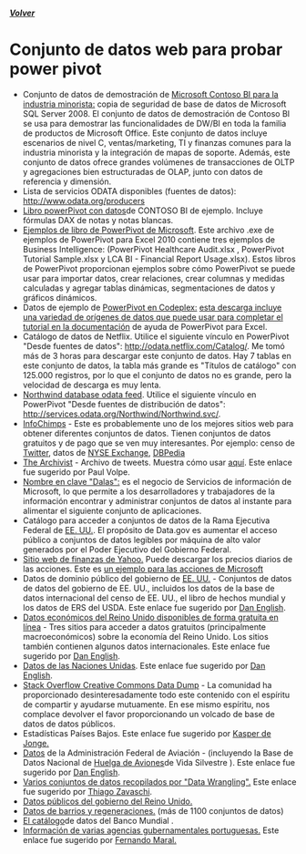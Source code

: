 ##### [Volver](/Curso-de-Herramientas-analiticas-para-auditoria-I/)

# Conjunto de datos web para probar power pivot

<ul>
<li _msthash="2658357" _msttexthash="199935372">Conjunto de datos de demostración de <a href="http://www.microsoft.com/downloads/details.aspx?displaylang=en&amp;FamilyID=868662dc-187a-4a85-b611-b7df7dc909fc" target="_blank" _istranslated="1">Microsoft Contoso BI para la industria minorista:</a> copia de seguridad de base de datos de Microsoft SQL Server 2008. El conjunto de datos de demostración de Contoso BI se usa para demostrar las funcionalidades de DW/BI en toda la familia de productos de Microsoft Office. Este conjunto de datos incluye escenarios de nivel C, ventas/marketing, TI y finanzas comunes para la industria minorista y la integración de mapas de soporte. Además, este conjunto de datos ofrece grandes volúmenes de transacciones de OLTP y agregaciones bien estructuradas de OLAP, junto con datos de referencia y dimensión.</li>
<li _msthash="2659254" _msttexthash="4644120">Lista de servicios ODATA disponibles (fuentes de datos): <a href="http://www.odata.org/producers" target="_blank" _istranslated="1">http://www.odata.org/producers</a></li>
<li _msthash="2660151" _msttexthash="5311462"><a href="http://www.microsoft.com/downloads/details.aspx?displaylang=en&amp;FamilyID=1ae63bfb-c303-44e3-ae44-7413d499495d" target="_blank" _istranslated="1">Libro powerPivot con datos</a>de CONTOSO BI de ejemplo. Incluye fórmulas DAX de notas y notas blancas.</li>
<li _msthash="2661048" _msttexthash="129972518"><a href="http://www.microsoft.com/downloads/details.aspx?displaylang=en&amp;FamilyID=eac83429-c6e5-48a6-87cf-00a4141e5441" target="_blank" _istranslated="1">Ejemplos de libro de PowerPivot de Microsoft</a>. Este archivo .exe de ejemplos de PowerPivot para Excel 2010 contiene tres ejemplos de Business Intelligence: (PowerPivot Healthcare Audit.xlsx , PowerPivot Tutorial Sample.xlsx y LCA BI - Financial Report Usage.xlsx). Estos libros de PowerPivot proporcionan ejemplos sobre cómo PowerPivot se puede usar para importar datos, crear relaciones, crear columnas y medidas calculadas y agregar tablas dinámicas, segmentaciones de datos y gráficos dinámicos. </li>
<li><font _msthash="2661945" _msttexthash="20405840" _mstmutation="1">Datos de ejemplo de <a href="http://powerpivotsampledata.codeplex.com/Release/ProjectReleases.aspx?ReleaseId=35438" target="_blank" _mstmutation="1" _istranslated="1">PowerPivot en Codeplex:</a> <a href="http://odata.netflix.com/Catalog/" target="_blank" _mstmutation="1" _istranslated="1"> esta descarga incluye una variedad de orígenes de datos que puede usar para completar el tutorial en la documentación</a> de ayuda de PowerPivot para Excel.</font> </li>
<li _msthash="2662842" _msttexthash="75672766">Catálogo de datos de Netflix. Utilice el siguiente vínculo en PowerPivot "Desde fuentes de datos": <a href="http://odata.netflix.com/Catalog/" _istranslated="1">http://odata.netflix.com/Catalog/</a>. Me tomó más de 3 horas para descargar este conjunto de datos. Hay 7 tablas en este conjunto de datos, la tabla más grande es "Títulos de catálogo" con 125.000 registros, por lo que el conjunto de datos no es grande, pero la velocidad de descarga es muy lenta. </li>
<li _msthash="2663739" _msttexthash="16150992"><a href="http://services.odata.org/Northwind/Northwind.svc/" target="_blank" _istranslated="1">Northwind database odata feed</a>. Utilice el siguiente vínculo en PowerPivot "Desde fuentes de distribución de datos": <a href="http://services.odata.org/Northwind/Northwind.svc/" _istranslated="1">http://services.odata.org/Northwind/Northwind.svc/</a>.</li>
<li _msthash="2664636" _msttexthash="30369716"><a href="http://infochimps.org/datasets" target="_blank" _istranslated="1">InfoChimps</a> - Este es probablemente uno de los mejores sitios web para obtener diferentes conjuntos de datos. Tienen conjuntos de datos gratuitos y de pago que se ven muy interesantes. Por ejemplo: censo de <a href="http://infochimps.org/collections/twitter-census" target="_blank" _istranslated="1">Twitter</a>, datos de <a href="http://infochimps.org/datasets/daily-1970-current-open-close-hi-low-and-volume-nyse-exchange" target="_blank" _istranslated="1">NYSE Exchange</a>, <a href="http://infochimps.org/datasets/dbpedia-main" target="_blank" _istranslated="1">DBPedia</a></li>
<li _msthash="2665533" _msttexthash="5492721"><a href="http://archivist.visitmix.com/" target="_blank" _istranslated="1">The Archivist</a> - Archivo de tweets. Muestra cómo usar <a href="http://visitmix.com/LabNotes/Using-Excel-and-PowerPivot-Data-Mining-Twitter" target="_blank" _istranslated="1">aquí</a>. Este enlace fue sugerido por Paul Volpe.</li>
<li _msthash="2702037" _msttexthash="35964539"><a href="http://pinpoint.microsoft.com/en-US/Dallas" target="_blank" _istranslated="1">Nombre en clave "Dalas":</a> es el negocio de Servicios de información de Microsoft, lo que permite a los desarrolladores y trabajadores de la información encontrar y administrar conjuntos de datos al instante para alimentar el siguiente conjunto de aplicaciones.</li>
<li _msthash="2702947" _msttexthash="31486858">Catálogo para acceder a conjuntos de datos de la Rama Ejecutiva Federal de <a href="http://www.data.gov/catalog/raw" target="_blank" _istranslated="1">EE. UU.</a>. El propósito de Data.gov es aumentar el acceso público a conjuntos de datos legibles por máquina de alto valor generados por el Poder Ejecutivo del Gobierno Federal.</li>
<li _msthash="2703857" _msttexthash="9509240"><a href="http://finance.yahoo.com" target="_blank" _istranslated="1">Sitio web de finanzas de Yahoo.</a> Puede descargar los precios diarios de las acciones. Este es <a href="http://finance.yahoo.com/q/hp?s=MSFT" target="_blank" _istranslated="1">un ejemplo para las acciones de Microsoft</a></li>
<li _msthash="2704767" _msttexthash="34802716">Datos de dominio público del gobierno de <a href="http://gsociology.icaap.org/data.htm" target="_blank" _istranslated="1">EE. UU.</a> - Conjuntos de datos de datos del gobierno de EE. UU., incluidos los datos de la base de datos internacional del censo de EE. UU., el libro de hechos mundial y los datos de ERS del USDA. Este enlace fue sugerido por <a href="http://denglishbi.spaces.live.com" target="_blank" _istranslated="1">Dan English</a>. </li>
<li _msthash="2705677" _msttexthash="43943835"><a href="http://www.economicsnetwork.ac.uk/links/data_free.htm" target="_blank" _istranslated="1">Datos económicos del Reino Unido disponibles de forma gratuita en línea</a> - Tres sitios para acceder a datos gratuitos (principalmente macroeconómicos) sobre la economía del Reino Unido. Los sitios también contienen algunos datos internacionales. Este enlace fue sugerido por <a href="http://denglishbi.spaces.live.com" target="_blank" _istranslated="1">Dan English</a>.</li>
<li _msthash="2706587" _msttexthash="2878382"><a href="http://data.un.org/" target="_blank" _istranslated="1">Datos de las Naciones Unidas</a>. Este enlace fue sugerido por <a href="http://denglishbi.spaces.live.com" target="_blank" _istranslated="1">Dan English</a>.</li>
<li _msthash="2707497" _msttexthash="42322748"><a href="http://blog.stackoverflow.com/2009/06/stack-overflow-creative-commons-data-dump/" target="_blank" _istranslated="1">Stack Overflow Creative Commons Data Dump</a> - La comunidad ha proporcionado desinteresadamente todo este contenido con el espíritu de compartir y ayudarse mutuamente. En ese mismo espíritu, nos complace devolver el favor proporcionando un volcado de base de datos de datos públicos.</li>
<li _msthash="2708407" _msttexthash="3122496">Estadísticas Países Bajos. Este enlace fue sugerido por <a href="http://business-intelligence.kdejonge.net" target="_blank" _istranslated="1">Kasper de Jonge.</a></li>
<li _msthash="2709317" _msttexthash="14505647"><a href="http://www.faa.gov/data_research/" target="_blank" _istranslated="1">Datos</a> de la Administración Federal de Aviación - (incluyendo la Base de Datos Nacional de <a href="http://wildlife-mitigation.tc.faa.gov/public_html/index.html#access" target="_blank" _istranslated="1">Huelga de Aviones</a>de Vida Silvestre ). Este enlace fue sugerido por <a href="http://denglishbi.spaces.live.com" target="_blank" _istranslated="1">Dan English</a>.</li>
<li _msthash="2710227" _msttexthash="6235528"><a href="http://www.datawrangling.com/some-datasets-available-on-the-web" target="_blank" _istranslated="1">Varios conjuntos de datos recopilados por "Data Wrangling".</a> Este enlace fue sugerido por <a href="http://www.zavaschi.com/" target="_blank" _istranslated="1">Thiago Zavaschi</a>.</li>
<li _msthash="2702934" _msttexthash="1303328"><a href="http://data.gov.uk/" target="_blank" _istranslated="1">Datos públicos del gobierno del Reino Unido.</a></li>
<li _msthash="2703844" _msttexthash="2595762"><a href="http://www.data4nr.net/resources/all/" target="_blank" _istranslated="1">Datos de barrios y regeneraciones.</a> (más de 1100 conjuntos de datos)</li>
<li _msthash="2704754" _msttexthash="1001104"><a href="http://data.worldbank.org/data-catalog" target="_blank" _istranslated="1">El catálogo</a>de datos del Banco Mundial .</li>
<li _msthash="2705664" _msttexthash="6511102"><a href="http://www.dados.gov.pt/pt/inicio/inicio.aspx" target="_blank" _istranslated="1">Información de varias agencias gubernamentales portuguesas.</a> Este enlace fue sugerido por <a href="http://www.bi4all.pt" target="_blank" _istranslated="1">Fernando Maral.</a></li>
<a></a> 
</ul>